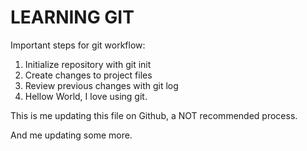 # LEARNING GIT  #
 Important steps for git workflow:

1. Initialize repository with git init
2. Create changes to project files
6. Review previous changes with git log
7. Hellow World, I love using git.

This is me updating this file on Github, a NOT recommended process.

And me updating some more.
